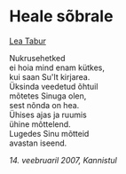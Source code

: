 # Heale sõbrale

[Lea Tabur](./)

Nukrusehetked  
ei hoia mind enam kütkes,  
kui saan Su'lt kirjarea.  
Üksinda veedetud õhtuil  
mõtetes Sinuga olen,  
sest nõnda on hea.  
Ühises ajas ja ruumis  
ühine mõttelend.  
Lugedes Sinu mõtteid  
avastan iseend.

_14. veebruaril 2007, Kannistul_

